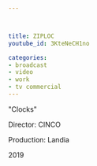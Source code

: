 ```yaml
---



title: ZIPLOC
youtube_id: 3KteNeCH1no

categories:
- broadcast
- video
- work
- tv commercial
---
```

"Clocks"

Director: CINCO

Production: Landia

2019

